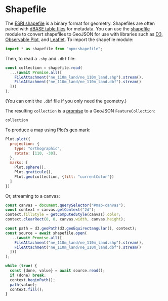 # Shapefile

The [ESRI shapefile](http://www.esri.com/library/whitepapers/pdfs/shapefile.pdf) is a binary format for geometry. Shapefiles are often paired with [dBASE table files](http://www.digitalpreservation.gov/formats/fdd/fdd000326.shtml) for metadata. You can use the [shapefile](https://github.com/mbostock/shapefile) module to convert shapefiles to GeoJSON for use with libraries such as [D3](./d3), [Observable Plot](./plot), and [Leaflet](./leaflet). To import the shapefile module:

```js echo
import * as shapefile from "npm:shapefile";
```

Then, to read a `.shp` and `.dbf` file:

```js echo
const collection = shapefile.read(
  ...(await Promise.all([
    FileAttachment("ne_110m_land/ne_110m_land.shp").stream(),
    FileAttachment("ne_110m_land/ne_110m_land.dbf").stream()
  ]))
);
```

(You can omit the `.dbf` file if you only need the geometry.)

The resulting `collection` is a [promise](../javascript/promises) to a GeoJSON `FeatureCollection`:

```js echo
collection
```

To produce a map using [Plot’s geo mark](https://observablehq.com/plot/marks/geo):

```js echo
Plot.plot({
  projection: {
    type: "orthographic",
    rotate: [110, -30],
  },
  marks: [
    Plot.sphere(),
    Plot.graticule(),
    Plot.geo(collection, {fill: "currentColor"})
  ]
})
```

Or, streaming to a canvas:

<figure style="max-width: 100%;">
  <canvas id="map-canvas" width="960" height="491"></canvas>
</figure>

```js echo
const canvas = document.querySelector("#map-canvas");
const context = canvas.getContext("2d");
context.fillStyle = getComputedStyle(canvas).color;
context.clearRect(0, 0, canvas.width, canvas.height);

const path = d3.geoPath(d3.geoEquirectangular(), context);
const source = await shapefile.open(
  ...(await Promise.all([
    FileAttachment("ne_110m_land/ne_110m_land.shp").stream(),
    FileAttachment("ne_110m_land/ne_110m_land.dbf").stream()
  ]))
);

while (true) {
  const {done, value} = await source.read();
  if (done) break;
  context.beginPath();
  path(value);
  context.fill();
}
```
